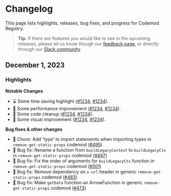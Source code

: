 # Changelog

This page lists highlights, releases, bug fixes, and progress for Codemod Registry.

> **Tip:** If there are features you would like to see in the upcoming releases, please let us know though our [feedback page](https://feedback.intuita.io), or directly through our [Slack community](https://intuita.io/community).

## December 1, 2023

### **Highlights**

**Notable Changes**

-   ⌛ Some time saving highlight ([#1234](https://github.com), [#1234](https://github.com)).
-   🏃 Some performance improvement ([#1234](https://github.com), [#1234](https://github.com)).
-   🛁 Some code cleanup ([#1234](https://github.com), [#1234](https://github.com)).
-   💅 Some visual improvement ([#1234](https://github.com), [#1234](https://github.com)).

**Bug fixes & other changes**

-   🦗 Chore: Add 'type' to import statements when importing types in `remove-get-static-props` codemod ([#495](https://github.com/codemod-com/codemod-registry/pull/495))
-   🦗 Bug fix: Rename a function from `buildLegacyContext` to `buildLegacyCtx` in `remove-get-static-props` codemod ([#497](https://github.com/codemod-com/codemod-registry/pull/497))
-   🦗 Bug fix: Fix the order of arguments for `buildLegacyCtx` function in `remove-get-static-props` codemod ([#501](https://github.com/codemod-com/codemod-registry/pull/501))
-   🦗 Bug fix: Remove dependency on `x-url` header in generic `remove-get-static-props` codemod ([#483](https://github.com/codemod-com/codemod-registry/pull/483))
-   🦗 Bug fix: Make `getData` function an ArrowFunction in generic `remove-get-static-props` codemod ([#473](https://github.com/codemod-com/codemod-registry/pull/474))
